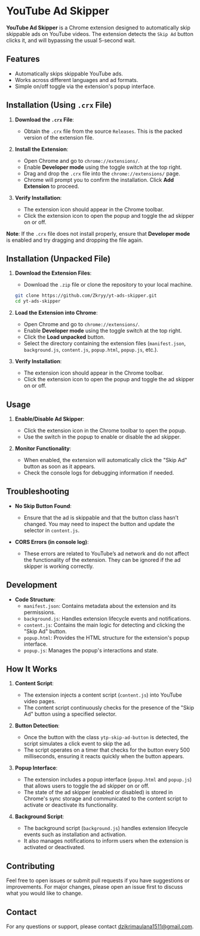 # YouTube Ad Skipper

**YouTube Ad Skipper** is a Chrome extension designed to automatically skip skippable ads on YouTube videos. The extension detects the `Skip Ad` button clicks it, and will bypassing the usual 5-second wait.

## Features

- Automatically skips skippable YouTube ads.
- Works across different languages and ad formats.
- Simple on/off toggle via the extension's popup interface.

## Installation (Using `.crx` File)

1. **Download the `.crx` File**:
   - Obtain the `.crx` file from the source `Releases`. This is the packed version of the extension file.

2. **Install the Extension**:
   - Open Chrome and go to `chrome://extensions/`.
   - Enable **Developer mode** using the toggle switch at the top right.
   - Drag and drop the `.crx` file into the `chrome://extensions/` page.
   - Chrome will prompt you to confirm the installation. Click **Add Extension** to proceed.

3. **Verify Installation**:
   - The extension icon should appear in the Chrome toolbar.
   - Click the extension icon to open the popup and toggle the ad skipper on or off.

**Note**: If the `.crx` file does not install properly, ensure that **Developer mode** is enabled and try dragging and dropping the file again.

## Installation (Unpacked File)

1. **Download the Extension Files**:
   - Download the `.zip` file or clone the repository to your local machine.
   ```bash
   git clone https://github.com/Zkryy/yt-ads-skipper.git
   cd yt-ads-skipper
   ```

2. **Load the Extension into Chrome**:
   - Open Chrome and go to `chrome://extensions/`.
   - Enable **Developer mode** using the toggle switch at the top right.
   - Click the **Load unpacked** button.
   - Select the directory containing the extension files (`manifest.json`, `background.js`, `content.js`, `popup.html`, `popup.js`, etc.).

3. **Verify Installation**:
   - The extension icon should appear in the Chrome toolbar.
   - Click the extension icon to open the popup and toggle the ad skipper on or off.

## Usage

1. **Enable/Disable Ad Skipper**:
   - Click the extension icon in the Chrome toolbar to open the popup.
   - Use the switch in the popup to enable or disable the ad skipper.

2. **Monitor Functionality**:
   - When enabled, the extension will automatically click the "Skip Ad" button as soon as it appears.
   - Check the console logs for debugging information if needed.

## Troubleshooting

- **No Skip Button Found**:
  - Ensure that the ad is skippable and that the button class hasn’t changed. You may need to inspect the button and update the selector in `content.js`.

- **CORS Errors (in console log)**:
  - These errors are related to YouTube’s ad network and do not affect the functionality of the extension. They can be ignored if the ad skipper is working correctly.

## Development

- **Code Structure**:
  - `manifest.json`: Contains metadata about the extension and its permissions.
  - `background.js`: Handles extension lifecycle events and notifications.
  - `content.js`: Contains the main logic for detecting and clicking the "Skip Ad" button.
  - `popup.html`: Provides the HTML structure for the extension's popup interface.
  - `popup.js`: Manages the popup's interactions and state.

## How It Works

1. **Content Script**:
   - The extension injects a content script (`content.js`) into YouTube video pages.
   - The content script continuously checks for the presence of the "Skip Ad" button using a specified selector.

2. **Button Detection**:
   - Once the button with the class `ytp-skip-ad-button` is detected, the script simulates a click event to skip the ad.
   - The script operates on a timer that checks for the button every 500 milliseconds, ensuring it reacts quickly when the button appears.

3. **Popup Interface**:
   - The extension includes a popup interface (`popup.html` and `popup.js`) that allows users to toggle the ad skipper on or off.
   - The state of the ad skipper (enabled or disabled) is stored in Chrome's sync storage and communicated to the content script to activate or deactivate its functionality.

4. **Background Script**:
   - The background script (`background.js`) handles extension lifecycle events such as installation and activation.
   - It also manages notifications to inform users when the extension is activated or deactivated.

## Contributing

Feel free to open issues or submit pull requests if you have suggestions or improvements. For major changes, please open an issue first to discuss what you would like to change.

## Contact

For any questions or support, please contact [dzikrimaulana1511@gmail.com](mailto:dzikrimaulana1511@gmail.com).
